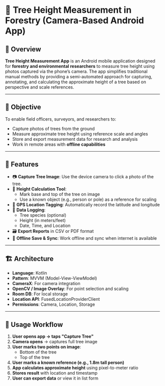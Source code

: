 # 🌲 Tree Height Measurement in Forestry (Camera-Based Android App)

## 📱 Overview

**Tree Height Measurement App** is an Android mobile application designed for **forestry and environmental researchers** to measure tree height using photos captured via the phone’s camera. The app simplifies traditional manual methods by providing a semi-automated approach for capturing, annotating, and calculating the approximate height of a tree based on perspective and scale references.

---

## 🎯 Objective

To enable field officers, surveyors, and researchers to:
- Capture photos of trees from the ground
- Measure approximate tree height using reference scale and angles
- Store and export measurement data for research and analysis
- Work in remote areas with **offline capabilities**

---

## 🔧 Features

- 📷 **Capture Tree Image**: Use the device camera to click a photo of the tree.
- 📏 **Height Calculation Tool**:
    - Mark base and top of the tree on image
    - Use a known object (e.g., person or pole) as a reference for scaling
- 📍 **GPS Location Tagging**: Automatically record the latitude and longitude
- 🧾 **Data Logging**:
    - Tree species (optional)
    - Height (in meters/feet)
    - Date, Time, and Location
- 🗃️ **Export Reports** in CSV or PDF format
- 🔄 **Offline Save & Sync**: Work offline and sync when internet is available

---

## 🏗️ Architecture

- **Language**: Kotlin
- **Pattern**: MVVM (Model-View-ViewModel)
- **CameraX**: For camera integration
- **OpenCV / Image Overlay**: For point selection and scaling
- **Room DB**: For local storage
- **Location API**: FusedLocationProviderClient
- **Permissions**: Camera, Location, Storage

---

## 📸 Usage Workflow

1. **User opens app → taps "Capture Tree"**
2. **Camera opens** → captures full tree image
3. **User marks two points on image**:
    - Bottom of the tree
    - Top of the tree
4. **User marks a known reference (e.g., 1.8m tall person)**
5. **App calculates approximate height** using pixel-to-meter ratio
6. **Stores result** with location and timestamp
7. **User can export data** or view it in list form

